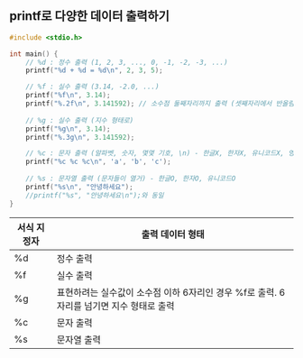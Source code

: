 ## printf로 다양한 데이터 출력하기

```c
#include <stdio.h>

int main() {
    // %d : 정수 출력 (1, 2, 3, ..., 0, -1, -2, -3, ...)
    printf("%d + %d = %d\n", 2, 3, 5);

    // %f : 실수 출력 (3.14, -2.0, ...)
    printf("%f\n", 3.14);
    printf("%.2f\n", 3.141592); // 소수점 둘째자리까지 출력 (셋째자리에서 반올림하여)
    
    // %g : 실수 출력 (지수 형태로)
    printf("%g\n", 3.14);
    printf("%.3g\n", 3.141592);

    // %c : 문자 출력 (알파벳, 숫자, 몇몇 기호, \n) - 한글X, 한자X, 유니코드X, 영어를 제외한 외국어X
    printf("%c %c %c\n", 'a', 'b', 'c');
    
    // %s : 문자열 출력 (문자들이 열거) - 한글O, 한자O, 유니코드O
    printf("%s\n", "안녕하세요");
    //printf("%s", "안녕하세요\n");와 동일
}
```



| 서식 지정자 | 출력 데이터 형태                                             |
| ----------- | ------------------------------------------------------------ |
| %d          | 정수 출력                                                    |
| %f          | 실수 출력                                                    |
| %g          | 표현하려는 실수값이 소수점 이하 6자리인 경우 %f로 출력. 6자리를 넘기면 지수 형태로 출력 |
| %c          | 문자 출력                                                    |
| %s          | 문자열 출력                                                  |

